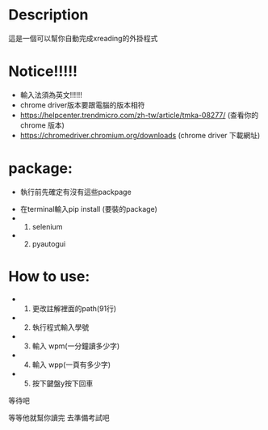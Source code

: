 
# Description
這是一個可以幫你自動完成xreading的外掛程式

# Notice!!!!!
* 輸入法須為英文!!!!!!
* chrome driver版本要跟電腦的版本相符 
* https://helpcenter.trendmicro.com/zh-tw/article/tmka-08277/ (查看你的chrome 版本)
* https://chromedriver.chromium.org/downloads (chrome driver 下載網址)
# package:
* 執行前先確定有沒有這些packpage
 - 在terminal輸入pip install (要裝的package)
 - 1. selenium
 - 2. pyautogui
# How to use:
- 1. 更改註解裡面的path(91行)
- 2. 執行程式輸入學號
- 3. 輸入 wpm(一分鐘讀多少字)
- 4. 輸入 wpp(一頁有多少字)
- 5. 按下鍵盤y按下回車


等待吧



等等他就幫你讀完
去準備考試吧

